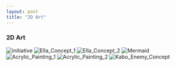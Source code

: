```yaml
---
layout: post
title: "2D Art"
---
```

### 2D Art

<img src="https://image.ibb.co/iOLUZe/initiative.png" alt="initiative" border="0">

<img src="https://image.ibb.co/j0eJcz/Ella_Concept_1.jpg" alt="Ella_Concept_1" border="0">

<img src="https://image.ibb.co/mzPUje/Ella_Concept_2.jpg" alt="Ella_Concept_2" border="0">

<img src="https://image.ibb.co/cQJiAK/Mermaid.jpg" alt="Mermaid" border="0">

<img src="https://image.ibb.co/mq08cz/Acrylic_Painting_1.jpg" alt="Acrylic_Painting_1" border="0">

<img src="https://image.ibb.co/dNrEHz/Acrylic_Painting_2.jpg" alt="Acrylic_Painting_2" border="0">

<img src="https://image.ibb.co/gURs4e/Kabo_Enemy_Concept.png" alt="Kabo_Enemy_Concept" border="0">

